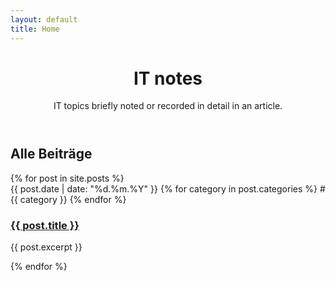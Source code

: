 ```yaml
---
layout: default
title: Home
---
```

<div class="max-w-4xl mx-auto px-4 py-8">
  <!-- Header -->
  <header class="mb-12">
    <h1 class="text-3xl font-bold text-gray-800 mb-4">IT notes</h1>
    <p class="text-lg text-gray-600">
      IT topics briefly noted or recorded in detail in an article.
    </p>
  </header>

  <!-- Post-Liste -->
  <section>
    <h2 class="text-2xl font-semibold text-gray-700 mb-6">Alle Beiträge</h2>
    <div class="space-y-8">
      {% for post in site.posts %}
        <article class="border-b border-gray-200 pb-8">
          <!-- Metadaten (Datum, Kategorien) -->
          <div class="flex flex-wrap items-center text-sm text-gray-500 mb-2">
            <time class="mr-4">{{ post.date | date: "%d.%m.%Y" }}</time>
            {% for category in post.categories %}
              <span class="mr-2">#{{ category }}</span>
            {% endfor %}
          </div>
          <!-- Titel und Link -->
          <h3 class="text-xl font-semibold mb-2">
            <a href="{{ post.url | relative_url }}" class="text-gray-800 hover:text-blue-600">
              {{ post.title }}
            </a>
          </h3>
          <!-- Excerpt (Vorschau-Text) -->
          <p class="text-gray-600">{{ post.excerpt }}</p>
        </article>
      {% endfor %}
    </div>
  </section>
</div>
